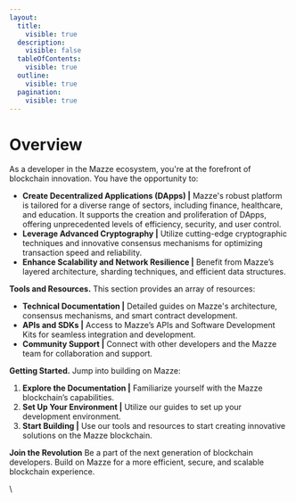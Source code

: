 ```yaml
---
layout:
  title:
    visible: true
  description:
    visible: false
  tableOfContents:
    visible: true
  outline:
    visible: true
  pagination:
    visible: true
---
```


# Overview

As a developer in the Mazze ecosystem, you're at the forefront of blockchain innovation. You have the opportunity to:

* **Create Decentralized Applications (DApps) |** Mazze's robust platform is tailored for a diverse range of sectors, including finance, healthcare, and education. It supports the creation and proliferation of DApps, offering unprecedented levels of efficiency, security, and user control.
* **Leverage Advanced Cryptography |** Utilize cutting-edge cryptographic techniques and innovative consensus mechanisms for optimizing transaction speed and reliability.
* **Enhance Scalability and Network Resilience |** Benefit from Mazze’s layered architecture, sharding techniques, and efficient data structures.

**Tools and Resources.** This section provides an array of resources:

* **Technical Documentation |** Detailed guides on Mazze's architecture, consensus mechanisms, and smart contract development.
* **APIs and SDKs |** Access to Mazze’s APIs and Software Development Kits for seamless integration and development.
* **Community Support |** Connect with other developers and the Mazze team for collaboration and support.

**Getting Started.** Jump into building on Mazze:

1. **Explore the Documentation |** Familiarize yourself with the Mazze blockchain’s capabilities.
2. **Set Up Your Environment |** Utilize our guides to set up your development environment.
3. **Start Building |** Use our tools and resources to start creating innovative solutions on the Mazze blockchain.

**Join the Revolution** Be a part of the next generation of blockchain developers. Build on Mazze for a more efficient, secure, and scalable blockchain experience.

\
